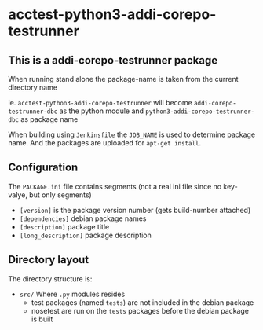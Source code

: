 # acctest-python3-addi-corepo-testrunner

## This is a addi-corepo-testrunner package

When running stand alone the package-name is taken from the current directory name

ie. `acctest-python3-addi-corepo-testrunner` will become `addi-corepo-testrunner-dbc` as the python module and `python3-addi-corepo-testrunner-dbc` as package name

When building using `Jenkinsfile` the `JOB_NAME` is used to determine package name.
And the packages are uploaded for `apt-get install`.

## Configuration

The `PACKAGE.ini` file contains segments (not a real ini file since no key-valye, but only segments)

 * `[version]`
    is the package version number (gets build-number attached)
 *  `[dependencies]`
    debian package names
 * `[description]`
    package title
 * `[long_description]`
    package description

## Directory layout

The directory structure is:

 * `src/`
  Where `.py` modules resides
   * test packages (named `tests`) are not included in the debian package
   * nosetest are run on the `tests` packages before the debian package is built
